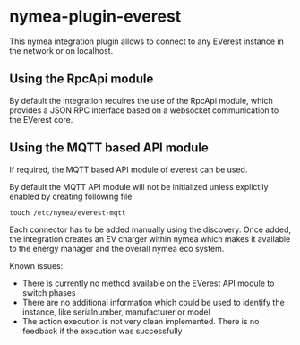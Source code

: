 # nymea-plugin-everest

This nymea integration plugin allows to connect to any EVerest instance in the network or on localhost.

## Using the RpcApi module

By default the integration requires the use of the RpcApi module, which provides a JSON RPC interface based on a websocket communication to the EVerest core.


## Using the MQTT based API module

If required, the MQTT based API module of everest can be used.

By default the MQTT API module will not be initialized unless explictily enabled by creating following file

    touch /etc/nymea/everest-mqtt

Each connector has to be added manually using the discovery. Once added, the integration creates an EV charger within nymea which makes it available to the energy manager and the overall nymea eco system.

Known issues:

* There is currently no method available on the EVerest API module to switch phases
* There are no additional information which could be used to identify the instance, like serialnumber, manufacturer or model
* The action execution is not very clean implemented. There is no feedback if the execution was successfully
